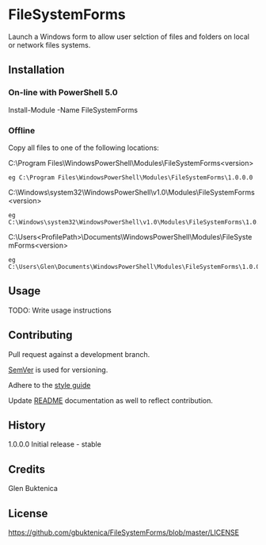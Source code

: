 # FileSystemForms 
Launch a Windows form to allow user selction of files and folders on local or network files systems.

## Installation 

### On-line with PowerShell 5.0
Install-Module -Name FileSystemForms

### Offline
Copy all files to one of the following locations:

C:\Program Files\WindowsPowerShell\Modules\FileSystemForms\<version> 

	eg C:\Program Files\WindowsPowerShell\Modules\FileSystemForms\1.0.0.0
	
C:\Windows\system32\WindowsPowerShell\v1.0\Modules\FileSystemForms\<version>

	eg C:\Windows\system32\WindowsPowerShell\v1.0\Modules\FileSystemForms\1.0.0.0
	
C:\Users\<ProfilePath>\Documents\WindowsPowerShell\Modules\FileSystemForms\<version>

	eg C:\Users\Glen\Documents\WindowsPowerShell\Modules\FileSystemForms\1.0.0.0
## Usage 

TODO: Write usage instructions 

## Contributing 
Pull request against a development branch.

[SemVer](http://semver.org) is used for versioning.

Adhere to the [style guide](https://github.com/PoshCode/PowerShellPracticeAndStyle)

Update [README](README.md) documentation as well to reflect contribution.
## History 

1.0.0.0 Initial release   - stable
 
## Credits 

Glen Buktenica

## License
https://github.com/gbuktenica/FileSystemForms/blob/master/LICENSE